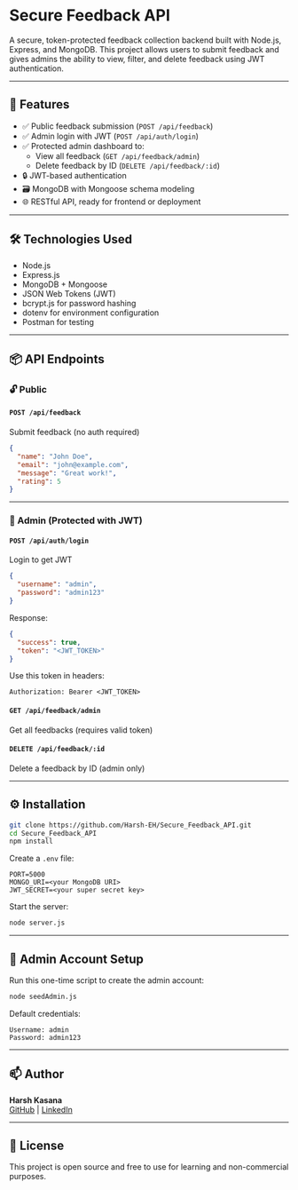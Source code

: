 # Secure Feedback API

A secure, token-protected feedback collection backend built with Node.js, Express, and MongoDB. This project allows users to submit feedback and gives admins the ability to view, filter, and delete feedback using JWT authentication.

---

## 🚀 Features

- ✅ Public feedback submission (`POST /api/feedback`)
- ✅ Admin login with JWT (`POST /api/auth/login`)
- ✅ Protected admin dashboard to:
  - View all feedback (`GET /api/feedback/admin`)
  - Delete feedback by ID (`DELETE /api/feedback/:id`)
- 🔒 JWT-based authentication
- 🗃 MongoDB with Mongoose schema modeling
- 🌐 RESTful API, ready for frontend or deployment

---

## 🛠️ Technologies Used

- Node.js
- Express.js
- MongoDB + Mongoose
- JSON Web Tokens (JWT)
- bcrypt.js for password hashing
- dotenv for environment configuration
- Postman for testing

---

## 📦 API Endpoints

### 🔓 Public

#### `POST /api/feedback`
Submit feedback (no auth required)
```json
{
  "name": "John Doe",
  "email": "john@example.com",
  "message": "Great work!",
  "rating": 5
}
```

---

### 🔐 Admin (Protected with JWT)

#### `POST /api/auth/login`
Login to get JWT
```json
{
  "username": "admin",
  "password": "admin123"
}
```

Response:
```json
{
  "success": true,
  "token": "<JWT_TOKEN>"
}
```

Use this token in headers:
```
Authorization: Bearer <JWT_TOKEN>
```

#### `GET /api/feedback/admin`
Get all feedbacks (requires valid token)

#### `DELETE /api/feedback/:id`
Delete a feedback by ID (admin only)

---

## ⚙️ Installation

```bash
git clone https://github.com/Harsh-EH/Secure_Feedback_API.git
cd Secure_Feedback_API
npm install
```

Create a `.env` file:
```env
PORT=5000
MONGO_URI=<your MongoDB URI>
JWT_SECRET=<your super secret key>
```

Start the server:
```bash
node server.js
```

---

## 🔐 Admin Account Setup

Run this one-time script to create the admin account:
```bash
node seedAdmin.js
```

Default credentials:
```
Username: admin
Password: admin123
```

---

## 📫 Author

**Harsh Kasana**  
[GitHub](https://github.com/Harsh-EH) | [LinkedIn](https://www.linkedin.com/in/harsh-kasana-0328b030a/)

---

## 🧠 License

This project is open source and free to use for learning and non-commercial purposes.
